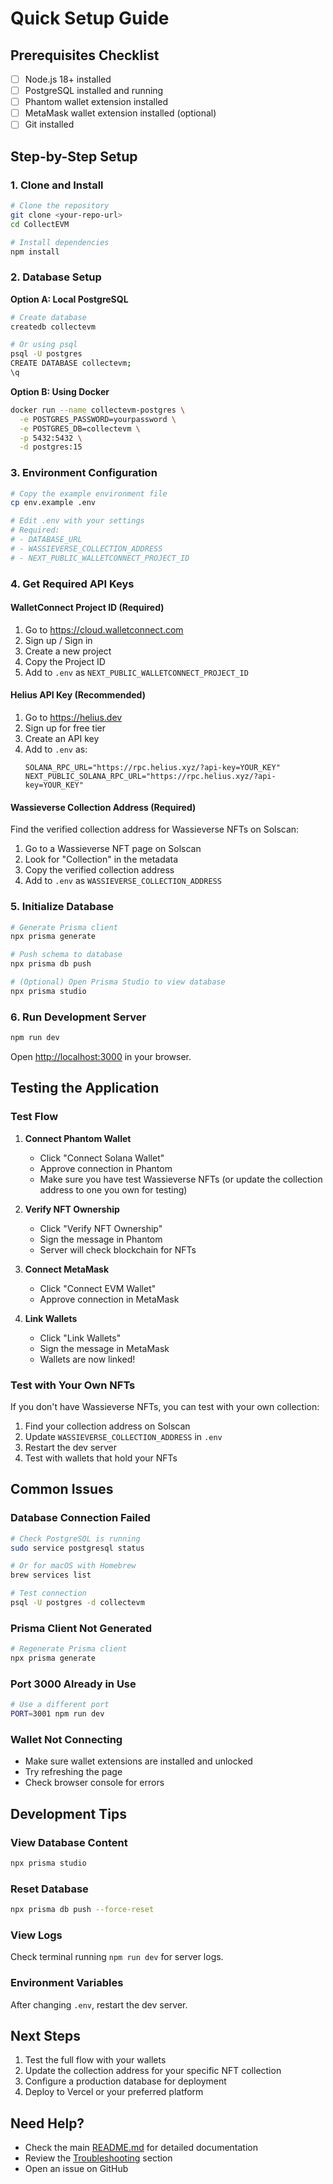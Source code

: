 # Quick Setup Guide

## Prerequisites Checklist

- [ ] Node.js 18+ installed
- [ ] PostgreSQL installed and running
- [ ] Phantom wallet extension installed
- [ ] MetaMask wallet extension installed (optional)
- [ ] Git installed

## Step-by-Step Setup

### 1. Clone and Install

```bash
# Clone the repository
git clone <your-repo-url>
cd CollectEVM

# Install dependencies
npm install
```

### 2. Database Setup

**Option A: Local PostgreSQL**
```bash
# Create database
createdb collectevm

# Or using psql
psql -U postgres
CREATE DATABASE collectevm;
\q
```

**Option B: Using Docker**
```bash
docker run --name collectevm-postgres \
  -e POSTGRES_PASSWORD=yourpassword \
  -e POSTGRES_DB=collectevm \
  -p 5432:5432 \
  -d postgres:15
```

### 3. Environment Configuration

```bash
# Copy the example environment file
cp env.example .env

# Edit .env with your settings
# Required:
# - DATABASE_URL
# - WASSIEVERSE_COLLECTION_ADDRESS
# - NEXT_PUBLIC_WALLETCONNECT_PROJECT_ID
```

### 4. Get Required API Keys

#### WalletConnect Project ID (Required)
1. Go to https://cloud.walletconnect.com
2. Sign up / Sign in
3. Create a new project
4. Copy the Project ID
5. Add to `.env` as `NEXT_PUBLIC_WALLETCONNECT_PROJECT_ID`

#### Helius API Key (Recommended)
1. Go to https://helius.dev
2. Sign up for free tier
3. Create an API key
4. Add to `.env` as:
   ```
   SOLANA_RPC_URL="https://rpc.helius.xyz/?api-key=YOUR_KEY"
   NEXT_PUBLIC_SOLANA_RPC_URL="https://rpc.helius.xyz/?api-key=YOUR_KEY"
   ```

#### Wassieverse Collection Address (Required)
Find the verified collection address for Wassieverse NFTs on Solscan:
1. Go to a Wassieverse NFT page on Solscan
2. Look for "Collection" in the metadata
3. Copy the verified collection address
4. Add to `.env` as `WASSIEVERSE_COLLECTION_ADDRESS`

### 5. Initialize Database

```bash
# Generate Prisma client
npx prisma generate

# Push schema to database
npx prisma db push

# (Optional) Open Prisma Studio to view database
npx prisma studio
```

### 6. Run Development Server

```bash
npm run dev
```

Open [http://localhost:3000](http://localhost:3000) in your browser.

## Testing the Application

### Test Flow

1. **Connect Phantom Wallet**
   - Click "Connect Solana Wallet"
   - Approve connection in Phantom
   - Make sure you have test Wassieverse NFTs (or update the collection address to one you own for testing)

2. **Verify NFT Ownership**
   - Click "Verify NFT Ownership"
   - Sign the message in Phantom
   - Server will check blockchain for NFTs

3. **Connect MetaMask**
   - Click "Connect EVM Wallet"
   - Approve connection in MetaMask

4. **Link Wallets**
   - Click "Link Wallets"
   - Sign the message in MetaMask
   - Wallets are now linked!

### Test with Your Own NFTs

If you don't have Wassieverse NFTs, you can test with your own collection:

1. Find your collection address on Solscan
2. Update `WASSIEVERSE_COLLECTION_ADDRESS` in `.env`
3. Restart the dev server
4. Test with wallets that hold your NFTs

## Common Issues

### Database Connection Failed
```bash
# Check PostgreSQL is running
sudo service postgresql status

# Or for macOS with Homebrew
brew services list

# Test connection
psql -U postgres -d collectevm
```

### Prisma Client Not Generated
```bash
# Regenerate Prisma client
npx prisma generate
```

### Port 3000 Already in Use
```bash
# Use a different port
PORT=3001 npm run dev
```

### Wallet Not Connecting
- Make sure wallet extensions are installed and unlocked
- Try refreshing the page
- Check browser console for errors

## Development Tips

### View Database Content
```bash
npx prisma studio
```

### Reset Database
```bash
npx prisma db push --force-reset
```

### View Logs
Check terminal running `npm run dev` for server logs.

### Environment Variables
After changing `.env`, restart the dev server.

## Next Steps

1. Test the full flow with your wallets
2. Update the collection address for your specific NFT collection
3. Configure a production database for deployment
4. Deploy to Vercel or your preferred platform

## Need Help?

- Check the main [README.md](./README.md) for detailed documentation
- Review the [Troubleshooting](./README.md#troubleshooting) section
- Open an issue on GitHub

